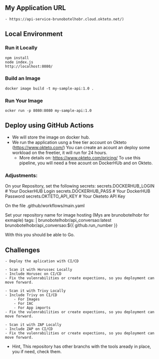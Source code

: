 ## My Application URL
    - https://api-service-brunobotelhobr.cloud.okteto.net/)

## Local Environment

### Run it Locally

    npm install
    node index.js
    http://localhost:8080/

### Build an Image
    docker image build -t my-sample-api:1.0 .

### Run Your Image
    ocker run -p 8080:8080 my-sample-api:1.0

## Deploy using GitHub Actions
- We will store the image on docker hub.
- We run the application usng a free tier account on Okteto (https://www.okteto.com/) You can create an acount an deploy some workload on the freetier, it will run for 24 hours.
    - More details on: https://www.okteto.com/pricing/
To use this pipeline, you will need a free acount on DockerHUb and on Okteto.

### Adjustments:

On your Repository, set the following secrets:
    secrets.DOCKERHUB_LOGIN         # Your DockerHUB Login
    secrets.DOCKERHUB_PASS          # Your DockerHUB Password
    secrets.OKTETO_API_KEY          # Your Oketeto API Key

On the file .github/workflows/main.yaml

Set your repository name for image hosting (Mys are brunobotelhobr for exmaple)
      tags: |
            brunobotelhobr/api_conversao:latest
            brunobotelhobr/api_conversao:${{ github.run_number }}

With this you should be able to Go.

## Challenges

    - Deploy the aplication with CI/CD

    - Scan it with Horussec Locally
    - Include Horusec on CI/CD
    - Fix the vulenrabilities or create expections, so you deployment can move forward.

    - Scan it with Trivy Locally
    - Include Trivy on CI/CD
        - For Images
        - For IAC
        - For App imports
    - Fix the vulenrabilities or create expections, so you deployment can move forward.

    - Scan it with ZAP Locally
    - Include ZAP on CI/CD
    - Fix the vulenrabilities or create expections, so you deployment can move forward.

* Hint, This repository has other branchs with the tools aready in place, you if need, check them.
